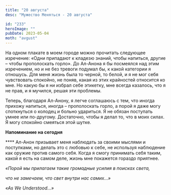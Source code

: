 ```yaml
---
title: "20 августа"
desc: "Мужество Меняться - 20 августа"

id: "233"
heroImage: ""
pubDate: 2023-05-04
moth: "avgust"
---
```


На одном плакате в моем городе можно прочитать следующее изречение: «Одни
припадают к кладезю знаний, чтобы напиться, другие – чтобы прополоскать
горло». До Ал-Анона я бы посмеялся над этим изречением, но и не без тревоги
подумал бы, к какой категории я отношусь. Для меня жизнь была то черной, то
белой, и я не мог себя чувствовать спокойно, не поняв, какая из этих
крайностей относится ко мне. Но какую бы я ни избрал себе этикетку, мне всегда
казалось, что я не прав, и я мучился, решая эти проблемы.

Теперь, благодаря Ал-Анону, я легче соглашаюсь с тем, что иногда прихожу
напиться, иногда – прополоскать горло, а порой я даже могу споткнуться о
колодец и больно удариться. Я не обязан поступать умнее или по-другому.
Достаточно, чтобы я делал то, что в моих силах. Я могу спокойно смеяться этой
шутке.

**Напоминание на сегодня**

\*\*\*\* Ал-Анон призывает меня наблюдать за своими мыслями и поступками, но
делать это с любовью к себе, не используя наблюдение как оружие против самого
себя. Когда я смогу принимать себя таким, какой я есть на самом деле, жизнь
мне покажется гораздо приятнее.

_«Порой мы прилагаем такие громадные усилия в поисках света,_

_что не замечаем, что свет внутри нас самих…»_

_«As We Understood…»_

